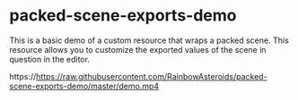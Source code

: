 # packed-scene-exports-demo

This is a basic demo of a custom resource that wraps a packed scene. This
resource allows you to customize the exported values of the scene in question
in the editor.

https://https://raw.githubusercontent.com/RainbowAsteroids/packed-scene-exports-demo/master/demo.mp4
